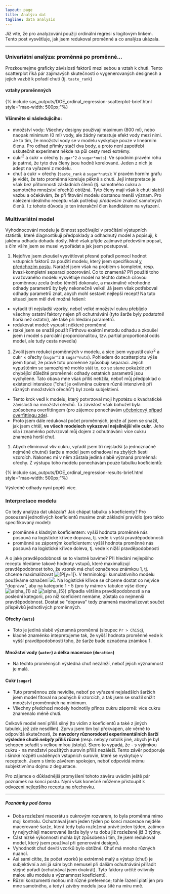 ```yaml
---
layout: page
title: Analýza dat
tagline: data analysis
---
```


Již víte, že pro analyzování použiji ordinální regresi s logitovým linkem. Tento post vysvětluje, jak jsem redukoval proměnné a co analýza ukázala.

---


### Univariátní analýza: proměnná po proměnné...

Prozkoumejme graficky závislosti faktorů mezi sebou a vztah k chuti. Tento scatterplot říká pár zajímavých skutečností o vygenerovaných designech a jejich vazbě k pořadí chuti (tj. `taste_rank`)  

#### vztahy proměnnných

{% include sas_outputs/DOE_ordinal_regression-scatterplot-brief.html style="max-width: 500px;"%}

#### Všimněte si následujícího:
- množství vody: Všechny designy používají maximum (800 ml), nebo naopak minimum (0 ml) vody, ale žádný netestuje efekt vody mezi nimi. Je to tím, že množství vody se v modelu vyskytuje pouze v lineárním členu. Pro odhad přímky stačí dva body, a proto není zapotřebí uskutečnit experiment někde na půl cesty mezi extrémy.
- cukr<sup>2</sup> a cukr &times; ořechy (`sugar^2` a `sugar*nuts`): Ve spodním pravém rohu je patrné, že tyto dva členy jsou hodně korelované. Jeden z nich je adept na vyřazení z modelu.
- chuť a cukr &times; ořechy (`taste_rank` a `sugar*nuts`): V pravém horním grafu je vidět, že tato proměnná koreluje pěkně s chutí. Její interpretace je však bez přítomnosti základních členů (tj. samotného cukru a samotného množství ořechů) obtížná. Tyto členy mají však k chuti slabší vazbu a očekávám, že při fitování modelu dostanou menší význam. Pro nalezení ideálního receptu však potřebuji _především_ znalost samotných členů. I z tohoto důvodu je ten interakční člen kandidátem na vyřazení.

### Multivariátní model

Vyhodnocování modelu je činnost spočívající v pročítání výstupních statistik, které diagnostikují předpoklady a odhadnutý model a popisují, k jakému odhadu dohadu došly. Mně však přijde zajímavé především popsat, s čím vším jsem se musel vypořádat a jak jsem postupoval. 

1. Nejdříve jsem zkoušel vysvětlovat přesné pořadí pomocí hodnot vstupních faktorů za použití modelu, který jsem specifikoval [v předchozím postu](orechovka4.html). Narážel jsem však na problém s kompletní, resp. kvazi-kompletní separací pozorování. Co to znamená? Při použití toho uvažovaného modelu vysvětluje model na těchto datech cílovou proměnnou zcela (nebo téměř) dokonale, a maximálně věrohodné odhady parametrů by byly nekonečně velké! Já jsem však potřeboval odhady parametrů znát, abych mohl sestavit nejlepší recept! Na tuto situaci jsem měl dvě možná řešení:
- vyřadit tři nejsladší vzorky, neboť velké množství cukru přebíjelo všechny ostatní faktory nejen při ochutnávání (tyto šarže byly _podstatně_ horší než ostatní), ale také při hledání parametrů.
- redukovat model: vypustit některé proměnné
- (také jsem se snažil použít Firthovu exaktní metodu odhadu a zkoušel jsem i model s parciální proporcionalitou, tzv. partial proportional odds model, ale tudy cesta nevedla)

1. Zvolil jsem redukci proměnných v modelu, a sice jsem vypustil cukr<sup>2</sup> a cukr &times; ořechy (`sugar^2` a `sugar*nuts`). Pohledem do scatterplotu výše jsem tipnul, že právě toto proměnné způsobují separaci. Jejich vypuštěním se samozřejmě mohlo stát to, co se stane pokaždé při chybějící důležité proměnné: odhady ostatních parametrů jsou vychýlené. Tato obava mne však příliš netížila, neboť můj předpoklad o existenci interakce ("chuť je ovlivněna cukrem různě intenzivně při různých množstvích ořechů") byl zcela subjektivní. 

 - Tento krok vedl k modelu, který potvrzoval moji hypotézu o kvadratické závislosti na množství ořechů. Ta závislost však bohužel byla způsobena overfittingem (pro zájemce ponechávám [učebnicový případ overfittingu zde](../_includes/sas_outputs/DOE_ordinal_regression-results-overfit-brief.html)). 
 - Proto jsem dále redukoval počet proměnných, jenže ať jsem se snažil, jak jsem chtěl, **ve všech modelech vykazoval nejsilnější vliv cukr**. Jeho síla i znaménko potvrzoval můj dojem z ochutnávání: více cukru znamená horší chuť. 

1. Abych eliminoval vliv cukru, vyřadil jsem tři nejsladší (a jednoznačně nejméně chutné) šarže a model jsem odhadoval na zbylých šesti vzorcích. Nakonec mi v něm zůstala jediná slabě význaná proměnná: ořechy. Z výstupu toho modelu ponechávám pouze tabulku koeficientů:

{% include sas_outputs/DOE_ordinal_regression-results-brief.html style="max-width: 500px;"%}


Výsledné odhady nyní popíši více.
 
### Interpretace modelu

Co tedy analýza dat ukázala? Jak chápat tabulku s koeficienty? Pro posouzení jednotlivých koeficientů musíme znát základní pravidlo (pro takto specifikovaný model): 
- proměnné s kladným koeficientem: vyšší hodnota proměnné nás posouvá na logistické křivce doprava, tj. vede k vyšší pravděpodobnosti
- proměnné se záporným koeficientem: vyšší hodnota proměnné nás posouvá na logistické křivce doleva, tj. vede k nižší pravděpodobnosti

A o jaké pravděpodobnosti se to vlastně bavíme? Při hledání nejlepšího receptu hledáme takové hodnoty vstupů, které maximalizují pravděpodobnost toho, že vzorek má chuť označenou známkou 1, tj. chceme maximalizovat <img src="https://latex.codecogs.com/svg.latex?{P[y=1]}" title="{P[y=1]}" />. V terminologii kumulativního modelu používáme označení <img src="https://latex.codecogs.com/gif.latex?P[y\leq&space;1]"/>. Na logistické křivce se chceme dostat co nejvíce "doprava", aby na kategorie 1 - 5 (pro ty máme v tabulce výše členy <img src="https://latex.codecogs.com/svg.latex?\alpha_{1}" title="\alpha_{1}" /> až <img src="https://latex.codecogs.com/svg.latex?\alpha_{5}" title="\alpha_{5}" />) připadla většina pravděpodobností a na poslední kategorii, pro níž koeficient nemáme, zůstala co nejmenší pravděpodobnost. Dostat se "doprava" tedy znamená maximalizovat součet příspěvků jednotlivých proměnných. 


#### Ořechy (`nuts`)
- Toto je jediná slabě významná proměnná (sloupec `Pr > ChiSq`),
- kladné znaménko intepretujeme tak, že vyšší hodnota proměnné vede k vyšší pravděpodobnosti toho, že šarže bude označena známkou 1.

#### Množství vody (`water`) a délka macerace (`duration`)
- Na těchto proměnných výsledná chuť nezáleží, neboť jejich významnost je malá.
 
#### Cukr (`sugar`) 
- Tuto proměnnou zde nevidíte, neboť po vyřazení nejsladších šaržích jsem model fitoval na pouhých 6 vzorcích, a tak jsem se snažil snížit množství proměnných na minimum.
- Všechny předchozí modely hodnotily přínos cukru záporně: více cukru znamenalo méně chuti.


Celkově model není příliš silný (to vidím z koeficientů a také z jiných tabulek, jež zde nesdílím). Zprvu jsem tím byl překvapen, ale věrně to odpovídá skutečnosti, že **navzdory různorodosti experimentálních šarží výsledné chutě _nebyly_ příliš různé** (resp. nebyly natolik jiné, abych je byl schopen seřadit s velkou mírou jistoty). Skoro to vypadá, že - s výjimkou cukru - na množství použitých surovin příliš nezáleží. Tento závěr podporuje i široké rozpětí uváděných vstupních surovin, které se vyskytuje v receptech. Jsem s tímto závěrem spokojen, neboť odpovídá mému subjektivnímu dojmu z degustace.

Pro zájemce o důkladnější promyšlení tohoto závěru uvádím ještě pár poznámek na konci postu. Nyní však konečně můžeme přistoupit k [odvození nejlepšího receptu na ořechovku](orechovka7.html).

---

##### Poznámky pod čarou

- Doba rozležení macerátu s cukrovým rozvarem, to byla proměnná mimo moji kontrolu. Ochutnával jsem jeden týden po konci macerace nejdéle macerované šarže, která tedy byla rozležená právě jeden týden, zatímco ty nejrychleji macerované šarže byly v tu dobu již rozležené již 3 týdny.
- Část nízké výkonnosti mohla být způsobena i tím, že jsem redukoval model, který jsem používal při generování designů.
- Vyhodnotit chuť devíti vzorků bylo obtížné. Chuť má mnoho různých nuancí.
- Asi sami cítíte, že počet vzorků je extrémně malý a výstup (chuť) je subjektivní a ani já sám bych nemusel při dalším ochutnávání přiřadit stejné pořadí (ochutnával jsem dvakrát). Tyto faktory určitě ovlivnily malou sílu modelu a významnost koeficientů.
- Různí konzumenti mohou mít různé preference; tohle řazení platí jen pro mne samotného, a tedy i závěry modelu jsou šité na míru mně.


